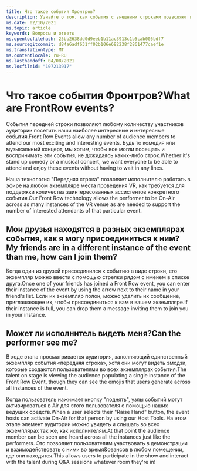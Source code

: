 ```yaml
---
title: Что такое события Фронтров?
description: Узнайте о том, как события с внешними строками позволяют пользователям получать закрытые и личные события в Алтспацевр.
ms.date: 02/10/2021
ms.topic: article
keywords: Вопросы и ответы
ms.openlocfilehash: 25bb2638dd0d9eeb1b11ac3913c1b5cab005bdf7
ms.sourcegitcommit: d84a6adf631ff02b106e682238f2861477caef1e
ms.translationtype: MT
ms.contentlocale: ru-RU
ms.lasthandoff: 04/08/2021
ms.locfileid: "107213917"
---
```

# <a name="what-are-frontrow-events"></a><span data-ttu-id="2a62f-104">Что такое события Фронтров?</span><span class="sxs-lookup"><span data-stu-id="2a62f-104">What are FrontRow events?</span></span> 

<span data-ttu-id="2a62f-105">События передней строки позволяют любому количеству участников аудитории посетить наши наиболее интересные и интересные события.</span><span class="sxs-lookup"><span data-stu-id="2a62f-105">Front Row Events allow any number of audience members to attend our most exciting and interesting events.</span></span> <span data-ttu-id="2a62f-106">Будь то комедия или музыкальный концерт, мы хотим, чтобы все могли посещать и воспринимать эти события, не дожидаясь каких-либо строк.</span><span class="sxs-lookup"><span data-stu-id="2a62f-106">Whether it's stand up comedy or a musical concert, we want everyone to be able to attend and enjoy these events without having to wait in any lines.</span></span> 

<span data-ttu-id="2a62f-107">Наша технология "Передняя строка" позволяет исполнителю работать в эфире на любом экземпляре места проведения VR, как требуется для поддержки количества заинтересованных ассистентов конкретного события.</span><span class="sxs-lookup"><span data-stu-id="2a62f-107">Our Front Row technology allows the performer to be On-Air across as many instances of the VR venue as are needed to support the number of interested attendants of that particular event.</span></span> 

## <a name="my-friends-are-in-a-different-instance-of-the-event-than-me-how-can-i-join-them"></a><span data-ttu-id="2a62f-108">Мои друзья находятся в разных экземплярах события, как я могу присоединиться к ним?</span><span class="sxs-lookup"><span data-stu-id="2a62f-108">My friends are in a different instance of the event than me, how can I join them?</span></span>

<span data-ttu-id="2a62f-109">Когда один из друзей присоединился к событию в виде строки, его экземпляр можно ввести с помощью стрелки рядом с именем в списке друга.</span><span class="sxs-lookup"><span data-stu-id="2a62f-109">Once one of your friends has joined a Front Row event, you can enter their instance of the event by using the arrow next to their name in your friend's list.</span></span> <span data-ttu-id="2a62f-110">Если их экземпляр полон, можно удалить их сообщение, приглашающее их, чтобы присоединиться к вам в вашем экземпляре.</span><span class="sxs-lookup"><span data-stu-id="2a62f-110">If their instance is full, you can drop them a message inviting them to join you in your instance.</span></span> 

## <a name="can-the-performer-see-me"></a><span data-ttu-id="2a62f-111">Может ли исполнитель видеть меня?</span><span class="sxs-lookup"><span data-stu-id="2a62f-111">Can the performer see me?</span></span>

<span data-ttu-id="2a62f-112">В ходе этапа просматривается аудитория, заполняющий единственный экземпляр события «передняя строка», хотя они могут видеть эмодзи, которые создаются пользователями во всех экземплярах события.</span><span class="sxs-lookup"><span data-stu-id="2a62f-112">The talent on stage is viewing the audience populating a single instance of the Front Row Event, though they can see the emojis that users generate across all instances of the event.</span></span>

<span data-ttu-id="2a62f-113">Когда пользователь нажимает кнопку "поднять", узлы событий могут активироваться в Air для этого пользователя с помощью наших ведущих средств.</span><span class="sxs-lookup"><span data-stu-id="2a62f-113">When a user selects their "Raise Hand" button, the event hosts can activate On-Air for that person by using our Host Tools.</span></span> <span data-ttu-id="2a62f-114">На этом этапе элемент аудитории можно увидеть и слышать во всех экземплярах так же, как исполнителям.</span><span class="sxs-lookup"><span data-stu-id="2a62f-114">At that point the audience member can be seen and heard across all the instances just like the performers.</span></span> <span data-ttu-id="2a62f-115">Это позволяет пользователям участвовать в демонстрации и взаимодействовать с ними во время&сеансов в любом помещении, где они находятся.</span><span class="sxs-lookup"><span data-stu-id="2a62f-115">This allows users to participate in the show and interact with the talent during Q&A sessions whatever room they're in!</span></span>